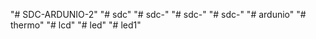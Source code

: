 "# SDC-ARDUNIO-2" 
"# sdc" 
"# sdc-" 
"# sdc-" 
"# sdc-" 
"# ardunio" 
"# thermo" 
"# lcd" 
"# led" 
"# led1" 
